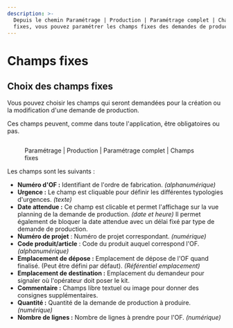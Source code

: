 ```yaml
---
description: >-
  Depuis le chemin Paramétrage | Production | Paramétrage complet | Champs
  fixes, vous pouvez paramétrer les champs fixes des demandes de production.
---
```


# Champs fixes

## Choix des champs fixes

Vous pouvez choisir les champs qui seront demandées pour la création ou la modification d'une demande de production.&#x20;

Ces champs peuvent, comme dans toute l'application, être obligatoires ou pas.&#x20;

<figure><img src="../../.gitbook/assets/Capture d&#x27;écran 2025-04-17 151255.png" alt=""><figcaption><p>Paramétrage | Production | Paramétrage complet | Champs fixes</p></figcaption></figure>

Les champs sont les suivants  :&#x20;

* **Numéro d'OF :** Identifiant de l'ordre de fabrication. _(alphanumérique)_
* **Urgence :** Le champ est cliquable pour définir les différentes typologies d'urgences. _(texte)_
* **Date attendue :** Ce champ est clicable et permet l'affichage sur la vue planning de la demande de production. _(date et heure)_ Il permet également de bloquer la date attendue avec un délai fixé par type de demande de production.&#x20;
* **Numéro de projet** : Numéro de projet correspondant. _(numérique)_
* **Code produit/article** : Code du produit auquel correspond l'OF. _(alphanumérique)_
* **Emplacement de dépose :** Emplacement de dépose de l'OF quand finalisé. (Peut être défini par défaut). _(Référentiel emplacement)_
* **Emplacement de destination :** Emplacement du demandeur pour signaler où l'opérateur doit poser le kit.&#x20;
* **Commentaire :** Champs libre textuel ou image pour donner des consignes supplémentaires.&#x20;
* **Quantité :** Quantité de la demande de production à produire. _(numérique)_
* **Nombre de lignes :** Nombre de lignes à prendre pour l'OF. _(numérique)_

